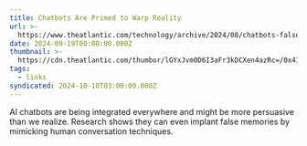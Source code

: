 ```yaml
---
title: Chatbots Are Primed to Warp Reality
url: >-
  https://www.theatlantic.com/technology/archive/2024/08/chatbots-false-memories/679660/
date: 2024-09-19T00:00:00.000Z
thumbnail: >-
  https://cdn.theatlantic.com/thumbor/lGYxJvm0D6I3aFr3kDCXen4azRc=/0x41:1917x1039/1200x625/media/img/mt/2024/08/chatgpt_hallucinate_compress/original.gif
tags:
  - links
syndicated: 2024-10-10T03:00:00.000Z
---
```


AI chatbots are being integrated everywhere and might be more persuasive than we realize. Research shows they can even implant false memories by mimicking human conversation techniques.

